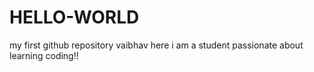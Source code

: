 # HELLO-WORLD
my first github repository
vaibhav here i am a student passionate about learning coding!! 
